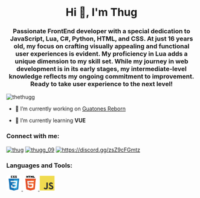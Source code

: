 <h1 align="center">Hi 👋, I'm Thug</h1>
<h3 align="center">Passionate FrontEnd developer with a special dedication to JavaScript, Lua, C#, Python, HTML, and CSS. At just 16 years old, my focus on crafting visually appealing and functional user experiences is evident. My proficiency in Lua adds a unique dimension to my skill set. While my journey in web development is in its early stages, my intermediate-level knowledge reflects my ongoing commitment to improvement. Ready to take user experience to the next level!</h3>

<p align="left"> <img src="https://komarev.com/ghpvc/?username=thethugg&label=Profile%20views&color=0e75b6&style=flat" alt="thethugg" /> </p>

- 🔭 I’m currently working on [Guatones Reborn]([none.com](https://discord.gg/proximamente-1192317468757209169))

- 🌱 I’m currently learning **VUE**

<h3 align="left">Connect with me:</h3>
<p align="left">
<a href="https://twitter.com/thug" target="blank"><img align="center" src="https://raw.githubusercontent.com/rahuldkjain/github-profile-readme-generator/master/src/images/icons/Social/twitter.svg" alt="thug" height="30" width="40" /></a>
<a href="https://instagram.com/thugg_09" target="blank"><img align="center" src="https://raw.githubusercontent.com/rahuldkjain/github-profile-readme-generator/master/src/images/icons/Social/instagram.svg" alt="thugg_09" height="30" width="40" /></a>
<a href="https://discord.gg/https://discord.gg/zsZ9cFGmtz" target="blank"><img align="center" src="https://raw.githubusercontent.com/rahuldkjain/github-profile-readme-generator/master/src/images/icons/Social/discord.svg" alt="https://discord.gg/zsZ9cFGmtz" height="30" width="40" /></a>
</p>

<h3 align="left">Languages and Tools:</h3>
<p align="left"> <a href="https://www.w3schools.com/css/" target="_blank" rel="noreferrer"> <img src="https://raw.githubusercontent.com/devicons/devicon/master/icons/css3/css3-original-wordmark.svg" alt="css3" width="40" height="40"/> </a> <a href="https://www.w3.org/html/" target="_blank" rel="noreferrer"> <img src="https://raw.githubusercontent.com/devicons/devicon/master/icons/html5/html5-original-wordmark.svg" alt="html5" width="40" height="40"/> </a> <a href="https://developer.mozilla.org/en-US/docs/Web/JavaScript" target="_blank" rel="noreferrer"> <img src="https://raw.githubusercontent.com/devicons/devicon/master/icons/javascript/javascript-original.svg" alt="javascript" width="40" height="40"/> </a> </p>

